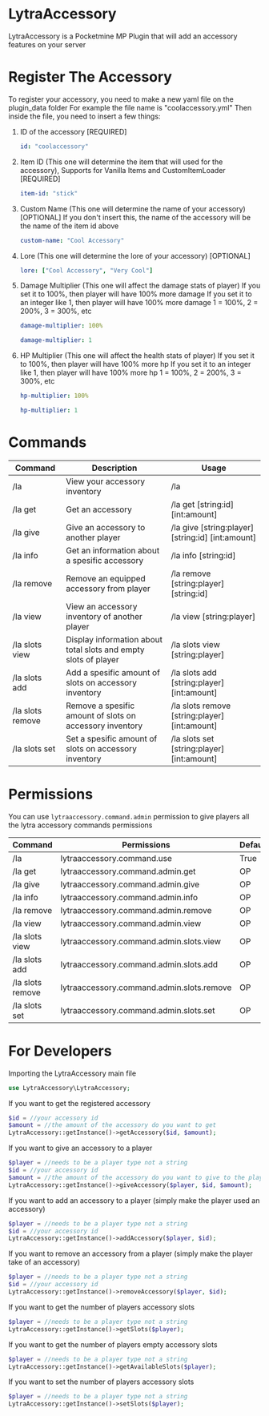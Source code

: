 # LytraAccessory
LytraAccessory is a Pocketmine MP Plugin that will add an accessory features on your server

# Register The Accessory
To register your accessory, you need to make a new yaml file on the plugin_data folder
For example the file name is "coolaccessory.yml"
Then inside the file, you need to insert a few things:
1. ID of the accessory [REQUIRED]
   ```yaml
   id: "coolaccessory"
   ```
2. Item ID (This one will determine the item that will used for the accessory), Supports for Vanilla Items and CustomItemLoader [REQUIRED]
   ```yaml
   item-id: "stick"
   ```
3. Custom Name (This one will determine the name of your accessory) [OPTIONAL]
   If you don't insert this, the name of the accessory will be the name of the item id above
   ```yaml
   custom-name: "Cool Accessory"
   ```
4. Lore (This one will determine the lore of your accessory) [OPTIONAL]
   ```yaml
   lore: ["Cool Accessory", "Very Cool"]
   ```
5. Damage Multiplier (This one will affect the damage stats of player)
   If you set it to 100%, then player will have 100% more damage
   If you set it to an integer like 1, then player will have 100% more damage
   1 = 100%, 2 = 200%, 3 = 300%, etc
   ```yaml
   damage-multiplier: 100%
   ```
   ```yaml
   damage-multiplier: 1
   ```
6. HP Multiplier (This one will affect the health stats of player)
   If you set it to 100%, then player will have 100% more hp
   If you set it to an integer like 1, then player will have 100% more hp
   1 = 100%, 2 = 200%, 3 = 300%, etc
   ```yaml
   hp-multiplier: 100%
   ```
   ```yaml
   hp-multiplier: 1
   ```

# Commands
| Command            | Description                                                          | Usage                                                |
| ------------------ | -------------------------------------------------------------------- | ---------------------------------------------------- |
| /la                | View your accessory inventory                                        | /la                                                  |
| /la get            | Get an accessory                                                     | /la get [string:id] [int:amount]                     |
| /la give           | Give an accessory to another player                                  | /la give [string:player] [string:id] [int:amount]    |
| /la info           | Get an information about a spesific accessory                        | /la info [string:id]                                 |
| /la remove         | Remove an equipped accessory from player                             | /la remove [string:player] [string:id]               |
| /la view           | View an accessory inventory of another player                        | /la view [string:player]                             |
| /la slots view     | Display information about total slots and empty slots of player      | /la slots view [string:player]                       |
| /la slots add      | Add a spesific amount of slots on accessory inventory                | /la slots add [string:player] [int:amount]           |
| /la slots remove   | Remove a spesific amount of slots on accessory inventory             | /la slots remove [string:player] [int:amount]        |
| /la slots set      | Set a spesific amount of slots on accessory inventory                | /la slots set [string:player] [int:amount]           |

# Permissions
You can use `lytraaccessory.command.admin` permission to give players all the lytra accessory commands permissions

| Command            | Permissions                                  | Default |
| ------------------ | -------------------------------------------- | ------- |
| /la                | lytraaccessory.command.use                   | True    |
| /la get            | lytraaccessory.command.admin.get             | OP      |
| /la give           | lytraaccessory.command.admin.give            | OP      |
| /la info           | lytraaccessory.command.admin.info            | OP      |
| /la remove         | lytraaccessory.command.admin.remove          | OP      |
| /la view           | lytraaccessory.command.admin.view            | OP      |
| /la slots view     | lytraaccessory.command.admin.slots.view      | OP      |
| /la slots add      | lytraaccessory.command.admin.slots.add       | OP      |
| /la slots remove   | lytraaccessory.command.admin.slots.remove    | OP      |
| /la slots set      | lytraaccessory.command.admin.slots.set       | OP      |

# For Developers
Importing the LytraAccessory main file
```php
use LytraAccessory\LytraAccessory;
```
If you want to get the registered accessory
```php
$id = //your accessory id
$amount = //the amount of the accessory do you want to get
LytraAccessory::getInstance()->getAccessory($id, $amount);
```

If you want to give an accessory to a player
```php
$player = //needs to be a player type not a string
$id = //your accessory id
$amount = //the amount of the accessory do you want to give to the player
LytraAccessory::getInstance()->giveAccessory($player, $id, $amount);
```

If you want to add an accessory to a player (simply make the player used an accessory)
```php
$player = //needs to be a player type not a string
$id = //your accessory id
LytraAccessory::getInstance()->addAccessory($player, $id);
```

If you want to remove an accessory from a player (simply make the player take of an accessory)
```php
$player = //needs to be a player type not a string
$id = //your accessory id
LytraAccessory::getInstance()->removeAccessory($player, $id);
```

If you want to get the number of players accessory slots
```php
$player = //needs to be a player type not a string
LytraAccessory::getInstance()->getSlots($player);
```

If you want to get the number of players empty accessory slots
```php
$player = //needs to be a player type not a string
LytraAccessory::getInstance()->getAvailableSlots($player);
```

If you want to set the number of players accessory slots
```php
$player = //needs to be a player type not a string
LytraAccessory::getInstance()->setSlots($player);
```
